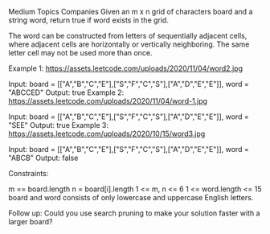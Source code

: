 
Medium
Topics
Companies
Given an m x n grid of characters board and a string word, return true if word exists in the grid.

The word can be constructed from letters of sequentially adjacent cells, where adjacent cells are horizontally or vertically neighboring. The same letter cell may not be used more than once.

 

Example 1:
https://assets.leetcode.com/uploads/2020/11/04/word2.jpg

Input: board = [["A","B","C","E"],["S","F","C","S"],["A","D","E","E"]], word = "ABCCED"
Output: true
Example 2:
https://assets.leetcode.com/uploads/2020/11/04/word-1.jpg

Input: board = [["A","B","C","E"],["S","F","C","S"],["A","D","E","E"]], word = "SEE"
Output: true
Example 3:
https://assets.leetcode.com/uploads/2020/10/15/word3.jpg

Input: board = [["A","B","C","E"],["S","F","C","S"],["A","D","E","E"]], word = "ABCB"
Output: false
 

Constraints:

m == board.length
n = board[i].length
1 <= m, n <= 6
1 <= word.length <= 15
board and word consists of only lowercase and uppercase English letters.
 

Follow up: Could you use search pruning to make your solution faster with a larger board?